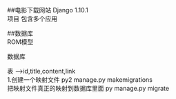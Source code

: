 ##电影下载网站
Django 1.10.1  
项目 包含多个应用  

##数据库  
ROM模型  

数据库  

表 -->id,title,content,link  
1.创建一个映射文件  py2 manage.py makemigrations  
把映射文件真正的映射到数据库里面  py manage.py migrate  

